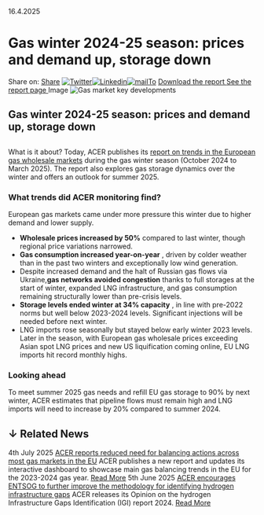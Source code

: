 16.4.2025
# Gas winter 2024-25 season: prices and demand up, storage down
Share on: [Share](https://www.addtoany.com/share#url=https%3A%2F%2Fwww.acer.europa.eu%2Fnews%2Fgas-winter-2024-25-season-prices-demand-up-storage-down&title=Gas%20winter%202024-25%20season%3A%20prices%20and%20demand%20up%2C%20storage%20down)
[![Twitter](https://www.acer.europa.eu/sites/default/files/bluesky.svg)](https://www.acer.europa.eu/#bluesky)[![Linkedin](https://www.acer.europa.eu/sites/default/files/linkedin.svg)](https://www.acer.europa.eu/#linkedin)[![mailTo](https://www.acer.europa.eu/sites/default/files/copy-url.png)](https://www.acer.europa.eu/#copy_link)
[Download the report ](https://www.acer.europa.eu/sites/default/files/documents/Publications/2025-ACER-Gas-Key-Developments-winter.pdf)
[See the report page ](https://www.acer.europa.eu/key-developments-european-gas-wholesale-markets-winter-2024-2025)
Image
![Gas market key developments](https://www.acer.europa.eu/sites/default/files/styles/main_images_news_and_pages_little_/public/2025-04/Gas-key-developments-winter-24-25.jpg?itok=OJdDCEmd)
## Gas winter 2024-25 season: prices and demand up, storage down
## 
What is it about?
Today, ACER publishes its [report on trends in the European gas wholesale markets](https://www.acer.europa.eu/sites/default/files/documents/Publications/2025-ACER-Gas-Key-Developments-winter.pdf) during the gas winter season (October 2024 to March 2025). The report also explores gas storage dynamics over the winter and offers an outlook for summer 2025.
### **What trends did ACER monitoring find?**
European gas markets came under more pressure this winter due to higher demand and lower supply.
  * **Wholesale prices increased by 50%** compared to last winter, though regional price variations narrowed.
  * **Gas consumption increased year-on-year** , driven by colder weather than in the past two winters and exceptionally low wind generation. 
  * Despite increased demand and the halt of Russian gas flows via Ukraine,**gas networks avoided congestion** thanks to full storages at the start of winter, expanded LNG infrastructure, and gas consumption remaining structurally lower than pre-crisis levels.
  * **Storage levels ended winter at 34% capacity** , in line with pre-2022 norms but well below 2023-2024 levels. Significant injections will be needed before next winter.
  * LNG imports rose seasonally but stayed below early winter 2023 levels. Later in the season, with European gas wholesale prices exceeding Asian spot LNG prices and new US liquification coming online, EU LNG imports hit record monthly highs.


###  **Looking ahead**
To meet summer 2025 gas needs and refill EU gas storage to 90% by next winter, ACER estimates that pipeline flows must remain high and LNG imports will need to increase by 20% compared to summer 2024. 
## ↓ Related News
4th July 2025 
[ACER reports reduced need for balancing actions across most gas markets in the EU](https://www.acer.europa.eu/news/acer-reports-reduced-need-balancing-actions-across-most-gas-markets-eu)
ACER publishes a new report and updates its interactive dashboard to showcase main gas balancing trends in the EU for the 2023-2024 gas year. 
[Read More](https://www.acer.europa.eu/news/acer-reports-reduced-need-balancing-actions-across-most-gas-markets-eu)
5th June 2025 
[ACER encourages ENTSOG to further improve the methodology for identifying hydrogen infrastructure gaps](https://www.acer.europa.eu/news/acer-encourages-entsog-further-improve-methodology-identifying-hydrogen-infrastructure-gaps)
ACER releases its Opinion on the hydrogen Infrastructure Gaps Identification (IGI) report 2024. 
[Read More](https://www.acer.europa.eu/news/acer-encourages-entsog-further-improve-methodology-identifying-hydrogen-infrastructure-gaps)
[](https://www.acer.europa.eu/news/gas-winter-2024-25-season-prices-demand-up-storage-down)
